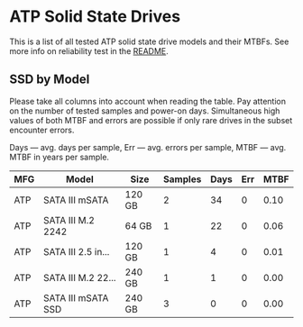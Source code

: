 ATP Solid State Drives
======================

This is a list of all tested ATP solid state drive models and their MTBFs. See
more info on reliability test in the [README](https://github.com/bsdhw/SMART).

SSD by Model
------------

Please take all columns into account when reading the table. Pay attention on the
number of tested samples and power-on days. Simultaneous high values of both MTBF
and errors are possible if only rare drives in the subset encounter errors.

Days — avg. days per sample,
Err  — avg. errors per sample,
MTBF — avg. MTBF in years per sample.

| MFG       | Model              | Size   | Samples | Days  | Err   | MTBF   |
|-----------|--------------------|--------|---------|-------|-------|--------|
| ATP       | SATA III mSATA     | 120 GB | 2       | 34    | 0     | 0.10   |
| ATP       | SATA III M.2 2242  | 64 GB  | 1       | 22    | 0     | 0.06   |
| ATP       | SATA III 2.5 in... | 120 GB | 1       | 4     | 0     | 0.01   |
| ATP       | SATA III M.2 22... | 240 GB | 1       | 1     | 0     | 0.00   |
| ATP       | SATA III mSATA SSD | 240 GB | 3       | 0     | 0     | 0.00   |
